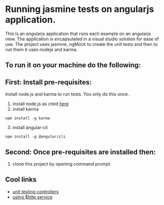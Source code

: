 # Running jasmine tests on angularjs application.
This is an angularjs application that runs each example on an angularjs view.  The application is encapsulated in a visual studio solution for ease of use.  The project uses jasmine, ngMock to create the unit tests and then to run them it uses nodejs and karma. 

## To run it on your machine do the following:

## First: Install pre-requisites:
Install node.js and karma to run tests.  You only do this once.
1. install node.js as cited [here](http://blog.teamtreehouse.com/install-node-js-npm-windows)
2. install karma
```
npm install -g karma
```
3. install angular-cli
```
npm install -g @angular/cli
```

## Second: Once pre-requisites are installed then:
1. clone this project by opening command prompt.
 
## Cool links
* [unit testing controllers](https://nathanleclaire.com/blog/2013/12/13/how-to-unit-test-controllers-in-angularjs-without-setting-your-hair-on-fire/)
* [using $http service](http://www.bradoncode.com/blog/2015/06/26/unit-testing-http-ngmock-fundamentals/)
